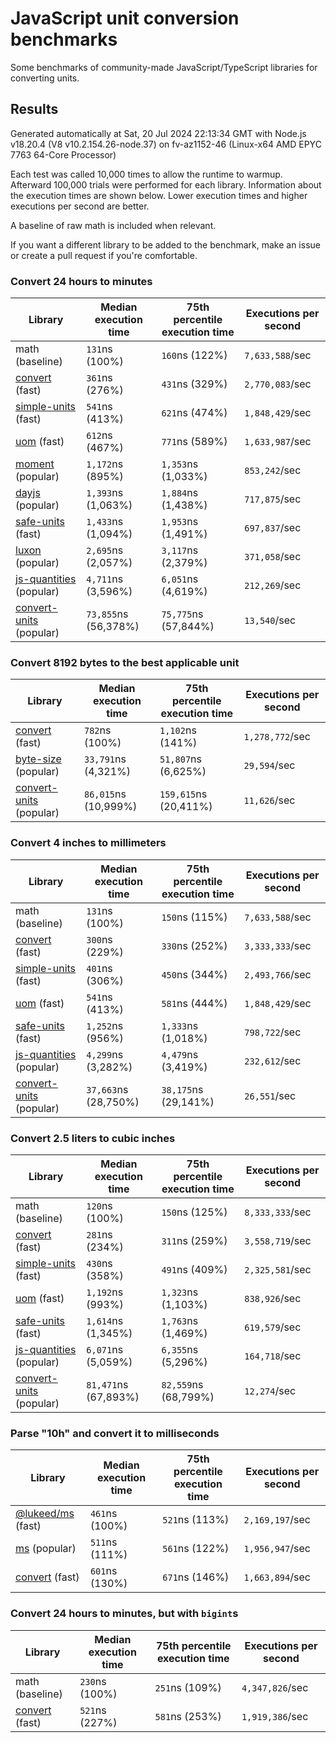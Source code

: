 # JavaScript unit conversion benchmarks

Some benchmarks of community-made JavaScript/TypeScript libraries for converting units.

## Results

<!-- beginblock(results) -->

Generated automatically at Sat, 20 Jul 2024 22:13:34 GMT with Node.js v18.20.4 (V8 v10.2.154.26-node.37) on fv-az1152-46 (Linux-x64 AMD EPYC 7763 64-Core Processor)

Each test was called 10,000 times to allow the runtime to warmup.
Afterward 100,000 trials were performed for each library.
Information about the execution times are shown below.
Lower execution times and higher executions per second are better.

A baseline of raw math is included when relevant.

If you want a different library to be added to the benchmark, make an issue or create a pull request if you're comfortable.

### Convert 24 hours to minutes

| Library                                                            | Median execution time | 75th percentile execution time | Executions per second |
| ------------------------------------------------------------------ | --------------------- | ------------------------------ | --------------------- |
| math (baseline)                                                    | `131`ns (100%)        | `160`ns (122%)                 | `7,633,588`/sec       |
| [convert](https://npmjs.com/package/convert) (fast)                | `361`ns (276%)        | `431`ns (329%)                 | `2,770,083`/sec       |
| [simple-units](https://npmjs.com/package/simple-units) (fast)      | `541`ns (413%)        | `621`ns (474%)                 | `1,848,429`/sec       |
| [uom](https://npmjs.com/package/uom) (fast)                        | `612`ns (467%)        | `771`ns (589%)                 | `1,633,987`/sec       |
| [moment](https://npmjs.com/package/moment) (popular)               | `1,172`ns (895%)      | `1,353`ns (1,033%)             | `853,242`/sec         |
| [dayjs](https://npmjs.com/package/dayjs) (popular)                 | `1,393`ns (1,063%)    | `1,884`ns (1,438%)             | `717,875`/sec         |
| [safe-units](https://npmjs.com/package/safe-units) (fast)          | `1,433`ns (1,094%)    | `1,953`ns (1,491%)             | `697,837`/sec         |
| [luxon](https://npmjs.com/package/luxon) (popular)                 | `2,695`ns (2,057%)    | `3,117`ns (2,379%)             | `371,058`/sec         |
| [js-quantities](https://npmjs.com/package/js-quantities) (popular) | `4,711`ns (3,596%)    | `6,051`ns (4,619%)             | `212,269`/sec         |
| [convert-units](https://npmjs.com/package/convert-units) (popular) | `73,855`ns (56,378%)  | `75,775`ns (57,844%)           | `13,540`/sec          |

### Convert 8192 bytes to the best applicable unit

| Library                                                            | Median execution time | 75th percentile execution time | Executions per second |
| ------------------------------------------------------------------ | --------------------- | ------------------------------ | --------------------- |
| [convert](https://npmjs.com/package/convert) (fast)                | `782`ns (100%)        | `1,102`ns (141%)               | `1,278,772`/sec       |
| [byte-size](https://npmjs.com/package/byte-size) (popular)         | `33,791`ns (4,321%)   | `51,807`ns (6,625%)            | `29,594`/sec          |
| [convert-units](https://npmjs.com/package/convert-units) (popular) | `86,015`ns (10,999%)  | `159,615`ns (20,411%)          | `11,626`/sec          |

### Convert 4 inches to millimeters

| Library                                                            | Median execution time | 75th percentile execution time | Executions per second |
| ------------------------------------------------------------------ | --------------------- | ------------------------------ | --------------------- |
| math (baseline)                                                    | `131`ns (100%)        | `150`ns (115%)                 | `7,633,588`/sec       |
| [convert](https://npmjs.com/package/convert) (fast)                | `300`ns (229%)        | `330`ns (252%)                 | `3,333,333`/sec       |
| [simple-units](https://npmjs.com/package/simple-units) (fast)      | `401`ns (306%)        | `450`ns (344%)                 | `2,493,766`/sec       |
| [uom](https://npmjs.com/package/uom) (fast)                        | `541`ns (413%)        | `581`ns (444%)                 | `1,848,429`/sec       |
| [safe-units](https://npmjs.com/package/safe-units) (fast)          | `1,252`ns (956%)      | `1,333`ns (1,018%)             | `798,722`/sec         |
| [js-quantities](https://npmjs.com/package/js-quantities) (popular) | `4,299`ns (3,282%)    | `4,479`ns (3,419%)             | `232,612`/sec         |
| [convert-units](https://npmjs.com/package/convert-units) (popular) | `37,663`ns (28,750%)  | `38,175`ns (29,141%)           | `26,551`/sec          |

### Convert 2.5 liters to cubic inches

| Library                                                            | Median execution time | 75th percentile execution time | Executions per second |
| ------------------------------------------------------------------ | --------------------- | ------------------------------ | --------------------- |
| math (baseline)                                                    | `120`ns (100%)        | `150`ns (125%)                 | `8,333,333`/sec       |
| [convert](https://npmjs.com/package/convert) (fast)                | `281`ns (234%)        | `311`ns (259%)                 | `3,558,719`/sec       |
| [simple-units](https://npmjs.com/package/simple-units) (fast)      | `430`ns (358%)        | `491`ns (409%)                 | `2,325,581`/sec       |
| [uom](https://npmjs.com/package/uom) (fast)                        | `1,192`ns (993%)      | `1,323`ns (1,103%)             | `838,926`/sec         |
| [safe-units](https://npmjs.com/package/safe-units) (fast)          | `1,614`ns (1,345%)    | `1,763`ns (1,469%)             | `619,579`/sec         |
| [js-quantities](https://npmjs.com/package/js-quantities) (popular) | `6,071`ns (5,059%)    | `6,355`ns (5,296%)             | `164,718`/sec         |
| [convert-units](https://npmjs.com/package/convert-units) (popular) | `81,471`ns (67,893%)  | `82,559`ns (68,799%)           | `12,274`/sec          |

### Parse "10h" and convert it to milliseconds

| Library                                                   | Median execution time | 75th percentile execution time | Executions per second |
| --------------------------------------------------------- | --------------------- | ------------------------------ | --------------------- |
| [@lukeed/ms](https://npmjs.com/package/@lukeed/ms) (fast) | `461`ns (100%)        | `521`ns (113%)                 | `2,169,197`/sec       |
| [ms](https://npmjs.com/package/ms) (popular)              | `511`ns (111%)        | `561`ns (122%)                 | `1,956,947`/sec       |
| [convert](https://npmjs.com/package/convert) (fast)       | `601`ns (130%)        | `671`ns (146%)                 | `1,663,894`/sec       |

### Convert 24 hours to minutes, but with `bigint`s

| Library                                             | Median execution time | 75th percentile execution time | Executions per second |
| --------------------------------------------------- | --------------------- | ------------------------------ | --------------------- |
| math (baseline)                                     | `230`ns (100%)        | `251`ns (109%)                 | `4,347,826`/sec       |
| [convert](https://npmjs.com/package/convert) (fast) | `521`ns (227%)        | `581`ns (253%)                 | `1,919,386`/sec       |

<!-- endblock(results) -->

